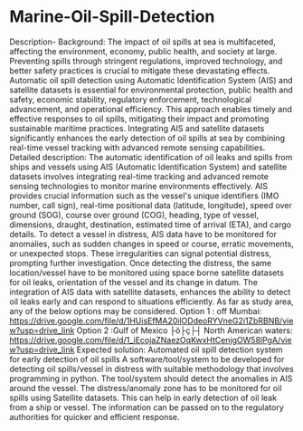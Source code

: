 # Marine-Oil-Spill-Detection
Description-
Background: The impact of oil spills at sea is multifaceted, affecting the environment, economy, public health, and society at large. Preventing spills through stringent regulations, improved technology, and better safety practices is crucial to mitigate these devastating effects. Automatic oil spill detection using Automatic Identification System (AIS) and satellite datasets is essential for environmental protection, public health and safety, economic stability, regulatory enforcement, technological advancement, and operational efficiency. This approach enables timely and effective responses to oil spills, mitigating their impact and promoting sustainable maritime practices. Integrating AIS and satellite datasets significantly enhances the early detection of oil spills at sea by combining real-time vessel tracking with advanced remote sensing capabilities. Detailed description: The automatic identification of oil leaks and spills from ships and vessels using AIS (Automatic Identification System) and satellite datasets involves integrating real-time tracking and advanced remote sensing technologies to monitor marine environments effectively. AIS provides crucial information such as the vessel's unique identifiers (IMO number, call sign), real-time positional data (latitude, longitude), speed over ground (SOG), course over ground (COG), heading, type of vessel, dimensions, draught, destination, estimated time of arrival (ETA), and cargo details. To detect a vessel in distress, AIS data have to be monitored for anomalies, such as sudden changes in speed or course, erratic movements, or unexpected stops. These irregularities can signal potential distress, prompting further investigation. Once detecting the distress, the same location/vessel have to be monitored using space borne satellite datasets for oil leaks, orientation of the vessel and its change in datum. The integration of AIS data with satellite datasets, enhances the ability to detect oil leaks early and can respond to situations efficiently. As far as study area, any of the below options may be considered. Option 1 : off Mumbai: https://drive.google.com/file/d/1HUisEfMA20ilODdeoRYVneG2i1ZbRBNB/view?usp=drive_link Option 2 :Gulf of Mexico ├ö├ç├┤ North American waters: https://drive.google.com/file/d/1_iEcojaZNaezOqKwxHtCenjgOW58lPgA/view?usp=drive_link Expected solution: Automated oil spill detection system for early detection of oil spills A software/tool/system to be developed for detecting oil spills/vessel in distress with suitable methodology that involves programming in python. The tool/system should detect the anomalies in AIS around the vessel. The distress/anomaly zone has to be monitored for oil spills using Satellite datasets. This can help in early detection of oil leak from a ship or vessel. The information can be passed on to the regulatory authorities for quicker and efficient response.
